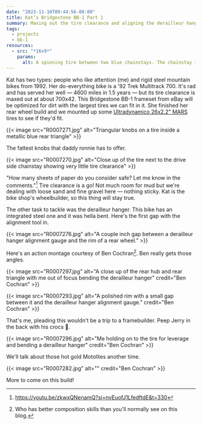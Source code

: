 ```yaml
---
date: "2023-11-10T09:44:56-08:00"
title: Kat’s Bridgestone BB-1 Part 1
summary: Maxing out the tire clearance and aligning the derailleur hanger on Kat's new-to-her Bridgestone BB-1.
tags:
  - projects
  - bb-1
resources:
  - src: "*16x9*"
    params:
      alt: A spinning tire between two blue chainstays. The chainstay in front says "Bridgestone"
---
```


Kat has two types: people who like attention (me) and rigid steel mountain bikes from 1992. Her do-everything bike is a '92 Trek Multitrack 700. It's rad and has served her well — 4600 miles in 1.5 years — but its tire clearance is maxed out at about 700x42. This Bridgestone BB-1 frameset from eBay will be optimized for dirt with the largest tires we can fit in it. She finished her rear wheel build and we mounted up some [Ultradynamico 26x2.2" MARS](https://ultradynamico.com/products/mars-jff?variant=32926187880533) tires to see if they'd fit.

{{< image src="R0007271.jpg" alt="Triangular knobs on a tire inside a metallic blue rear triangle" >}}

The fattest knobs that daddy ronnie has to offer.

{{< image src="R0007270.jpg" alt="Close up of the tire next to the drive side chainstay showing very little tire clearance" >}}

"How many sheets of paper do you consider safe? Let me know in the comments."[^1] Tire clearance is a go! Not much room for mud but we're dealing with loose sand and fine gravel here — nothing sticky. Kat is the bike shop's wheelbuilder, so this thing will stay true.

[^1]: https://youtu.be/zkwxQNenamQ?si=nvEuofJ1LfedftdE&t=330

The other task to tackle was the derailleur hanger. This bike has an integrated steel one and it was hella bent. Here's the first gap with the alignment tool in.

{{< image src="R0007276.jpg" alt="A couple inch gap between a derailleur hanger alignment gauge and the rim of a rear wheel." >}}

Here's an action montage courtesy of Ben Cochran[^2]. Ben really gets those angles.

[^2]: Who has better composition skills than you'll normally see on this blog.

{{< image src="R0007297.jpg" alt="A close up of the rear hub and rear triangle with me out of focus bending the derailleur hanger" credit="Ben Cochran" >}}

{{< image src="R0007293.jpg" alt="A polished rim with a small gap between it and the derailleur hanger alignment gauge." credit="Ben Cochran" >}}

That's me, pleading this wouldn't be a trip to a framebuilder. Peep Jerry in the back with his crocs 🫡.

{{< image src="R0007296.jpg" alt="Me holding on to the tire for leverage and bending a derailleur hanger" credit="Ben Cochran" >}}

We'll talk about those hot gold Motolites another time.

{{< image src="R0007282.jpg" alt="" credit="Ben Cochran" >}}

More to come on this build!
